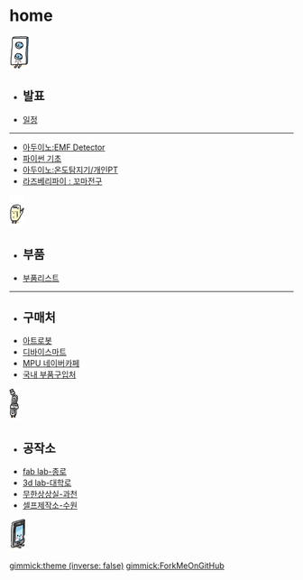 # home

[![](/doc/img/m01.gif)]()

  * ## 발표
  * [일정](doc/part1/intro.md)
  ----------
  * [아두이노:EMF Detector](doc/part1/d01.md)
  * [파이썬 기초](doc/part1/d02.md)
  * [아두이노:온도탐지기/개인PT](doc/part1/d03.md)
  * [라즈베리파이 : 꼬마전구](doc/part1/d04.md)

[![](/doc/img/m02.gif)]()

  * ## 부품
  * [부품리스트](doc/comp/component.md)
  ----------
  * ## 구매처
  * [아트로봇](http://www.artrobot.co.kr)
  * [디바이스마트](http://devicemart.co.kr/mart7/)
  * [MPU 네이버카페](http://cafe.naver.com/mpucafe/4821)
  * [국내 부품구입처](https://iae13.wordpress.com/%EA%B5%AD%EB%82%B4-%EB%B6%80%ED%92%88%EA%B5%AC%EC%9E%85%EC%B2%98/)

[![](/doc/img/m03.gif)]()

  * ## 공작소
  * [fab lab-종로](https://www.facebook.com/fablabseoul)
  * [3d lab-대학로](https://www.facebook.com/CKL3DLab)
  * [무한상상실-과천](https://www.facebook.com/groups/imaking)
  * [셀프제작소-수원](https://www.facebook.com/selfmakingstudio)

[![모임후기](/doc/img/m04.gif)](doc/after.md)

[gimmick:theme (inverse: false)](bootstrap)
[gimmick:ForkMeOnGitHub](https://github.com/biopy/biopy.github.io)

<style>
.dropdown{
	display: flex !important;
}
#md-content{
	width: 100% !important;
}
.img-thumbnail{
	/*width: 100%;*/
}

#md-page-menu{
	display:none;
}

iframe{
	width: 100%;
	height: 600px;
]}
</style>
